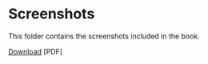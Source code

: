 # Screenshots

This folder contains the screenshots included in the book.

[Download](https://github.com/wifinigel/WFEPro3DefinitiveUserGuide/raw/refs/heads/main/screenshots/WFEPro3_DefinitiveUserGuide.pdf) [PDF]
